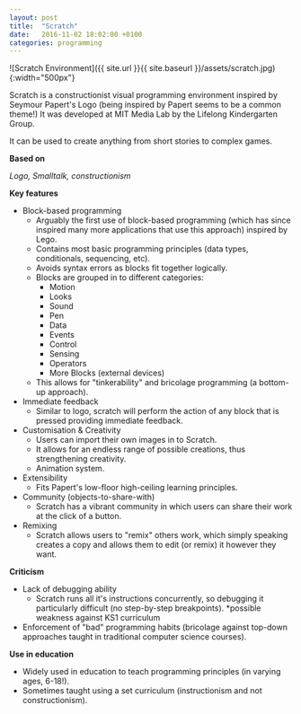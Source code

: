```yaml
---
layout: post
title:  "Scratch"
date:   2016-11-02 18:02:00 +0100
categories: programming
---
```


![Scratch Environment]({{ site.url }}{{ site.baseurl }}/assets/scratch.jpg){:width="500px"}

Scratch is a constructionist visual programming environment inspired by Seymour Papert's Logo (being inspired by Papert seems to be a common theme!) It was developed at MIT Media Lab by the Lifelong Kindergarten Group.

It can be used to create anything from short stories to complex games.

**Based on**

*Logo, Smalltalk, constructionism*

**Key features**

- Block-based programming
	- Arguably the first use of block-based programming (which has since inspired many more applications that use this approach) inspired by Lego.
	- Contains most basic programming principles (data types, conditionals, sequencing, etc).
	- Avoids syntax errors as blocks fit together logically.
	- Blocks are grouped in to different categories:
		- Motion
		- Looks
		- Sound
		- Pen
		- Data
		- Events
		- Control
		- Sensing
		- Operators
		- More Blocks (external devices)
	- This allows for "tinkerability" and bricolage programming (a bottom-up approach).
- Immediate feedback
	- Similar to logo, scratch will perform the action of any block that is pressed providing immediate feedback.
- Customisation & Creativity
	- Users can import their own images in to Scratch.
	- It allows for an endless range of possible creations, thus strengthening creativity.
	- Animation system.
- Extensibility
	- Fits Papert's low-floor high-ceiling learning principles.
- Community (objects-to-share-with)
	- Scratch has a vibrant community in which users can share their work at the click of a button.
- Remixing
	- Scratch allows users to "remix" others work, which simply speaking creates a copy and allows them to edit (or remix) it however they want.

**Criticism**

- Lack of debugging ability
	- Scratch runs all it's instructions concurrently, so debugging it particularly difficult (no step-by-step breakpoints). *possible weakness against KS1 curriculum
- Enforcement of "bad" programming habits (bricolage against top-down approaches taught in traditional computer science courses).

**Use in education**

- Widely used in education to teach programming principles (in varying ages, 6-18!).
- Sometimes taught using a set curriculum (instructionism and not constructionism).
